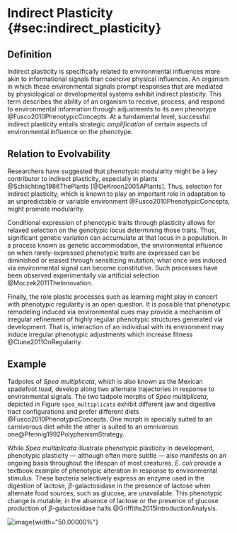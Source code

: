 Indirect Plasticity {#sec:indirect_plasticity}
===================

Definition
----------

Indirect plasticity is specifically related to environmental influences more akin to informational signals than coercive physical influences.
An organism in which these environmental signals prompt responses that are mediated by physiological or developmental systems exhibit indirect plasticity.
This term describes the ability of an organism to receive, process, and respond to environmental information through adjustments to its own phenotype @Fusco2010PhenotypicConcepts.
At a fundamental level, successful indirect plasticity entails strategic *amplification* of certain aspects of environmental influence on the phenotype.

Relation to Evolvability
------------------------

Researchers have suggested that phenotypic modularity might be a key contributor to indirect plasticity, especially in plants @Schlichting1986ThePlants [@DeKroon2005APlants].
Thus, selection for indirect plasticity, which is known to play an important role in adaptation to an unpredictable or variable environment @Fusco2010PhenotypicConcepts, might promote modularity.

Conditional expression of phenotypic traits through plasticity allows for relaxed selection on the genotypic locus determining those traits.
Thus, significant genetic variation can accumulate at that locus in a population.
In a process known as genetic accommodation, the environmental influence on when rarely-expressed phenotypic traits are expressed can be diminished or erased through sensitizing mutation; what once was induced via environmental signal can become constitutive.
Such processes have been observed experimentally via artificial selection @Moczek2011TheInnovation.

Finally, the role plastic processes such as learning might play in concert with phenotypic regularity is an open question.
It is possible that phenotypic remodeling induced via environmental cues may provide a mechanism of irregular refinement of highly regular phenotypic structures generated via development.
That is, interaction of an individual with its environment may induce irregular phenotypic adjustments which increase fitness @Clune2011OnRegularity.

Example
-------

Tadpoles of *Spea multiplicata*, which is also known as the Mexican spadefoot toad, develop along two alternate trajectories in response to environmental signals.
The two tadpole morphs of *Spea multiplicata*, depicted in Figure `spea_multiplicata` exhibit different jaw and digestive tract configurations and prefer different diets @Fusco2010PhenotypicConcepts.
One morph is specially suited to an carnivorous diet while the other is suited to an omnivorous one@Pfennig1992PolyphenismStrategy.

While *Spea multiplicata* illustrate phenotypic plasticity in development, phenotypic plasticity — although often more subtle — also manifests on an ongoing basis throughout the lifespan of most creatures.
*E.
coli* provide a textbook example of phenotypic alteration in response to environmental stimulus.
These bacteria selectively express an enzyme used in the digestion of lactose, $\beta$-galactosidase in the presence of lactose when alternate food sources, such as glucose, are unavailable.
This phenotypic change is mutable; in the absence of lactose or the presence of glucose production of $\beta$-galactosidase halts @Griffiths2015IntroductionAnalysis.

![image](img/tadpoles){width="50.00000%"}
